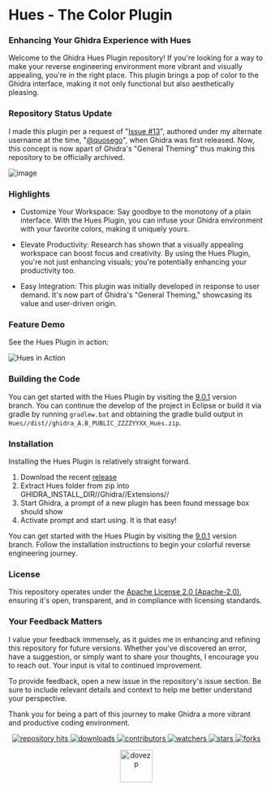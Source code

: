 # Hues - The Color Plugin
### Enhancing Your Ghidra Experience with Hues
Welcome to the Ghidra Hues Plugin repository! If you're looking for a way to make your reverse engineering environment more vibrant and visually appealing, you're in the right place. This plugin brings a pop of color to the Ghidra interface, making it not only functional but also aesthetically pleasing.

### Repository Status Update
I made this plugin per a request of "[Issue #13](https://github.com/NationalSecurityAgency/ghidra/issues/13)", authored under my alternate username at the time, "[@quosego](https://github.com/quosego)", when Ghidra was first released. Now, this concept is now apart of Ghidra's "General Theming" thus making this repository to be officially archived.

![image](https://github.com/dovezp/ghidra.plugin.hues/assets/89095890/d95b4615-ab33-409c-9ab5-8b7288fd1edb)


### Highlights
* Customize Your Workspace: Say goodbye to the monotony of a plain interface. With the Hues Plugin, you can infuse your Ghidra environment with your favorite colors, making it uniquely yours.

* Elevate Productivity: Research has shown that a visually appealing workspace can boost focus and creativity. By using the Hues Plugin, you're not just enhancing visuals; you're potentially enhancing your productivity too.

* Easy Integration: This plugin was initially developed in response to user demand. It's now part of Ghidra's "General Theming," showcasing its value and user-driven origin.

### Feature Demo
See the Hues Plugin in action:

![Hues in Action](https://github.com/dovezp/ghidra.plugin.hues/assets/89095890/14b6b1d6-42b4-491f-9c49-3b146d3b3900)


### Building the Code

You can get started with the Hues Plugin by visiting the [9.0.1](https://github.com/dovezp/ghidra.plugin.hues/tree/9.0.1) version branch. You can continue the develop of the project in Eclipse or build it via gradle by running `gradlew.bat` and obtaining the gradle build output in `Hues//dist//ghidra_A.B_PUBLIC_ZZZZYYXX_Hues.zip`.

### Installation
Installing the Hues Plugin is relatively straight forward.
1. Download the recent [release](https://github.com/dovezp/ghidra.plugin.hues/releases)
2. Extract Hues folder from zip into GHIDRA_INSTALL_DIR//Ghidra//Extensions//
3. Start Ghidra, a prompt of a new plugin has been found message box should show
4. Activate prompt and start using. It is that easy!

You can get started with the Hues Plugin by visiting the [9.0.1](https://github.com/dovezp/ghidra.plugin.hues/tree/9.0.1) version branch. Follow the installation instructions to begin your colorful reverse engineering journey.

### License
This repository operates under the [Apache License 2.0 (Apache-2.0)](https://tldrlegal.com/license/apache-license-2.0-(apache-2.0)), ensuring it's open, transparent, and in compliance with licensing standards.

### Your Feedback Matters
I value your feedback immensely, as it guides me in enhancing and refining this repository for future versions. Whether you've discovered an error, have a suggestion, or simply want to share your thoughts, I encourage you to reach out. Your input is vital to continued improvement.

To provide feedback, open a new issue in the repository's issue section. Be sure to include relevant details and context to help me better understand your perspective.

Thank you for being a part of this journey to make Ghidra a more vibrant and productive coding environment.

<p align="center">
  <p align="center">
    <a href="https://hits.seeyoufarm.com/api/count/graph/dailyhits.svg?url=https://github.com/dovezp/ghidra.plugin.hues">
      <img src="https://hits.seeyoufarm.com/api/count/incr/badge.svg?url=https%3A%2F%2Fgithub.com%2Fdovezp%2Fghidra.plugin.hues&count_bg=%2379C83D&title_bg=%23555555&icon=&icon_color=%23E7E7E7&title=hits&edge_flat=true" alt="repository hits">
    </a>
    <a href="https://github.com/dovezp/ghidra.plugin.hues/releases">
      <img src="https://img.shields.io/github/downloads/dovezp/ghidra.plugin.hues/total?style=flat-square" alt="downloads"/>
    </a>
    <a href="https://github.com/dovezp/ghidra.plugin.hues/graphs/contributors">
      <img src="https://img.shields.io/github/contributors/dovezp/ghidra.plugin.hues?style=flat-square" alt="contributors"/>
    </a>
    <a href="https://github.com/dovezp/ghidra.plugin.hues/watchers">
      <img src="https://img.shields.io/github/watchers/dovezp/ghidra.plugin.hues?style=flat-square" alt="watchers"/>
    </a>
    <a href="https://github.com/dovezp/ghidra.plugin.hues/stargazers">
      <img src="https://img.shields.io/github/stars/dovezp/ghidra.plugin.hues?style=flat-square" alt="stars"/>
    </a>
    <a href="https://github.com/dovezp/ghidra.plugin.hues/network/members">
      <img src="https://img.shields.io/github/forks/dovezp/ghidra.plugin.hues?style=flat-square" alt="forks"/>
    </a>
  </p>
</p>

<p align="center">
  <a href="https://github.com/dovezp">
    <img width="64" heigth="64" src="https://avatars.githubusercontent.com/u/89095890" alt="dovezp"/>
  </a>
</p>
